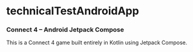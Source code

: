 # technicalTestAndroidApp
### Connect 4 – Android Jetpack Compose
This is a Connect 4 game built entirely in Kotlin using Jetpack Compose.
